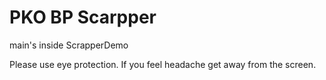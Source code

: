 # PKO BP Scarpper

main's inside ScrapperDemo

Please use eye protection. If you feel headache get away from the screen.

